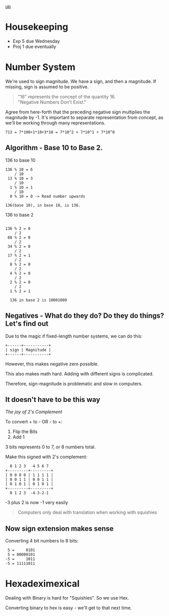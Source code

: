 [up](../index.md)

# Housekeeping

- Exp 5 due Wednesday
- Proj 1 due eventually

# Number System

We're used to sign magnitude. We have a sign, and then a magnitude. If missing,
sign is assumed to be positive.

> "16" represents the concept of the quantity 16.  
> "Negative Numbers Don't Exist."

Agree from here-forth that the preceding negative sign multiplies the magnitude
by -1. It's important to separate representation from concept, as we'll be working
through many representations.

`713 = 7*100+1*10+3*10 = 7*10^2 + 7*10^1 + 7*10^0`

## Algorithm - Base 10 to Base 2.

136 to base 10
```
136 % 10 = 6
    / 10
 13 % 10 = 3
    / 10
  1 % 10 = 1
    / 10
  0 % 10 = 0 -> Read number upwards

136(base 10), in base 10, is 136.

```
136 to base 2
```

136 % 2 = 0
    / 2
 68 % 2 = 0
    / 2
 34 % 2 = 0
    / 2
 17 % 2 = 1
    / 2
  8 % 2 = 0
    / 2
  4 % 2 = 0
    / 2
  2 % 2 = 0
  	/ 2
  1 % 2 = 1

  136 in base 2 is 10001000

```

## Negatives - What do they do? Do they do things? Let's find out

Due to the magic if fixed-length number systems, we can do this:

```
+------+-----------+
| sign | Magnitude |
+------+-----------+
```

However, this makes negative zero possible.

This also makes math hard. Adding with different signs is complicated.

Therefore, sign-magnitude is problematic and slow in computers.

## It doesn't have to be this way

*The joy of 2's Complement*

To convert + to - OR - to +:
1. Flip the Bits
2. Add 1

3 bits represents 0 to 7, or 8 numbers total.

Make this signed with 2's complement:

```
  0 1 2 3   4 5 6 7
+---------+---------+
| 0 0 0 0 | 1 1 1 1 |
| 0 0 1 1 | 0 0 1 1 |
| 0 1 0 1 | 0 1 0 1 |
+---------+---------+
  0 1 2 3  -4-3-2-1
```

-3 plus 2 is now -1 very easily

> Computers only deal with translation when working with squishies

## Now sign extension makes sense

Converting 4 bit numbers to 8 bits:
```
 5 =     0101
 5 = 00000101
-5 =     1011
-5 = 11111011
```

# Hexadeximexical

Dealing with Binary is hard for "Squishies". So we use Hex.

Converting binary to hex is easy - we'll get to that next time.
